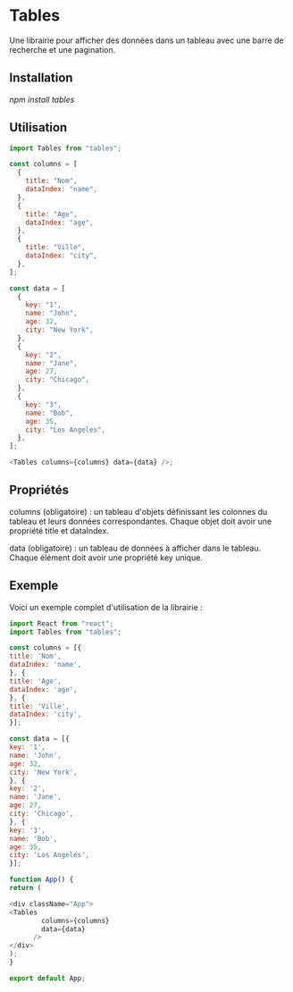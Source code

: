 # Tables

Une librairie pour afficher des données dans un tableau avec une barre de recherche et une pagination.

## Installation

_npm install tables_

## Utilisation

```javascript
import Tables from "tables";

const columns = [
  {
    title: "Nom",
    dataIndex: "name",
  },
  {
    title: "Age",
    dataIndex: "age",
  },
  {
    title: "Ville",
    dataIndex: "city",
  },
];

const data = [
  {
    key: "1",
    name: "John",
    age: 32,
    city: "New York",
  },
  {
    key: "2",
    name: "Jane",
    age: 27,
    city: "Chicago",
  },
  {
    key: "3",
    name: "Bob",
    age: 35,
    city: "Los Angeles",
  },
];

<Tables columns={columns} data={data} />;
```

## Propriétés

columns (obligatoire) : un tableau d'objets définissant les colonnes du tableau et leurs données correspondantes. Chaque objet doit avoir une propriété title et dataIndex.

data (obligatoire) : un tableau de données à afficher dans le tableau. Chaque élément doit avoir une propriété key unique.

## Exemple

Voici un exemple complet d'utilisation de la librairie :

```JAVASCRIPT
import React from "react";
import Tables from "tables";

const columns = [{
title: 'Nom',
dataIndex: 'name',
}, {
title: 'Age',
dataIndex: 'age',
}, {
title: 'Ville',
dataIndex: 'city',
}];

const data = [{
key: '1',
name: 'John',
age: 32,
city: 'New York',
}, {
key: '2',
name: 'Jane',
age: 27,
city: 'Chicago',
}, {
key: '3',
name: 'Bob',
age: 35,
city: 'Los Angeles',
}];

function App() {
return (

<div className="App">
<Tables
        columns={columns}
        data={data}
      />
</div>
);
}

export default App;
```
